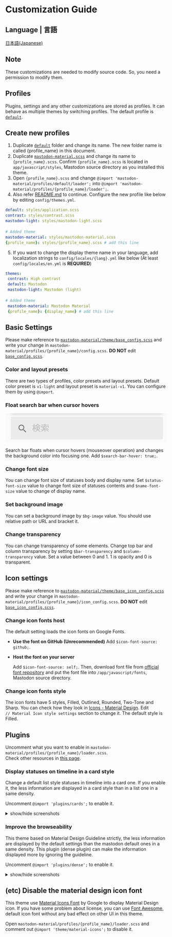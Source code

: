 # Customization Guide

## Language | 言語
[日本語(Japanese)](customization_guide_ja.md)

## Note
These customizations are needed to modify source code. So, you need a permission to modify them.

## Profiles
Plugins, settings and any other customizations are stored as profiles. It can behave as multiple themes by switching profiles. The default profile is [`default`](../src/mastodon-material/profiles/default).

## Create new profiles
1. Duplicate [`default`](../src/mastodon-material/profiles/default) folder and change its name. The new folder name is called {profile_name} in this document.
2. Duplicate [`mastodon-material.scss`](../src/mastodon-material.scss) and change its name to `{profile_name}.scss`. Confirm `{profile_name}.scss` is located in `app/javascript/styles`, Mastodon source directory as you installed this theme.
3. Open `{profile_name}.scss` and change `@import 'mastodon-material/profiles/default/loader';` into `@import 'mastodon-material/profiles/{profile_name}/loader';`.
4. Also refer [README.md](../README.md#How-to-install) to continue. Configure the new profile like below by editing `config/themes.yml`.
  ```yml
  default: styles/application.scss
  contrast: styles/contrast.scss
  mastodon-light: styles/mastodon-light.scss
  
  # Added theme
  mastodon-material: styles/mastodon-material.scss
  {profile_name}: styles/{profile_name}.scss # add this line
  ```
5. If you want to change the display theme name in your language, add localization strings to `config/locales/{lang}.yml` like below (At least `config/locales/en.yml` is **REQUIRED**)
  ```yml
  themes:
   contrast: High contrast
   default: Mastodon
   mastodon-light: Mastodon (light)
  
  # Added theme
   mastodon-material: Mastodon Material
   {profile_name}: {display_name} # add this line
  ```

## Basic Settings
Please make reference to [`mastodon-material/theme/base_config.scss`](../src/mastodon-material/theme/base_config.scss) and write your change in `mastodon-material/profiles/{profile_name}/config.scss`. **DO NOT** edit [`base_config.scss`](../src/mastodon-material/theme/base_config.scss).

### Color and layout presets
There are two types of profiles, color presets and layout presets. Default color preset is `v1-light` and layout preset is `material-v1`. You can configure them by using `@import`.

### Float search bar when cursor hovers
<img src="res/search-bar-hover.gif" alt="search-bar hover">

Search bar floats when cursor hovers (mouseover operation) and changes the background color into focusing one. Add `$search-bar-hover: true;`.

### Change font size
You can change font size of statuses body and display name. Set `$status-font-size` value to change font size of statuses contents and `$name-font-size` value to change of display name.

### Set background image
You can set a background image by `$bg-image` value. You should use relative path or URL and bracket it.

### Change transparency
You can change transparency of some elements. Change top bar and column transparency by setting `$bar-transparency` and `$column-transparency` value. Set a value between 0 and 1. 1 is opacity and 0 is transparent.

## Icon settings
Please make reference to [`mastodon-material/theme/base_icon_config.scss`](../src/mastodon-material/theme/base_icon_config.scss) and write your change in `mastodon-material/profiles/{profile_name}/icon_config.scss`. **DO NOT** edit [`base_icon_config.scss`](../src/mastodon-material/theme/base_icon_config.scss).

### Change icon fonts host
The default setting loads the icon fonts on Google Fonts.

- **Use the font on GitHub (Unrecommended)**
  Add `$icon-font-source: github;`.

- **Host the font on your server**
  
  Add `$icon-font-source: self;`. Then, download font file from [official font repository](https://github.com/google/material-design-icons/tree/master/font) and put the font file into `/app/javascript/fonts`, Mastodon source directory.

### Change icon fonts style
The icon fonts have 5 styles, Filled, Outlined, Rounded, Two-Tone and Sharp. You can check how they look in [Icons - Material Design](https://material.io/resources/icons/). Edit `// Material Icon style settings` section to change it. The default style is Filled.

## Plugins
Uncomment what you want to enable in `mastodon-material/profiles/{profile_name}/loader.scss`.  
Check other resources in [this page](https://github.com/GenbuProject/Mastodon-Material-Gallery).

### Display statuses on timeline in a card style
Change a default list style statuses in timeline into a card one. If you enable it, the less information are displayed in a card style than in a list one in a same density.

Uncomment `@import 'plugins/cards';` to enable it.

<details>
<summary>show/hide screenshots</summary>

![cards](res/cards.png)
</details>

### Improve the browseability
This theme based on Material Design Guideline strictly, the less information are displayed by the default settings than the mastodon default ones in a same density. This plugin (dense plugin) can make the information displayed more by ignoring the guideline.

Uncomment `@import 'plugins/dense';` to enable it.

<details>
<summary>show/hide screenshots</summary>

Before
![before](res/mastodon-light.png)

After
![after](res/dense.png)
</details>

## (etc) Disable the material design icon font
This theme use [Material Icons Font](https://google.github.io/material-design-icons/#icon-font-for-the-web) by Google to display Material Design icon. If you have some problem about license, you can use [Font Awesome](https://fontawesome.com/), default icon font without any bad effect on other UI in this theme.

Open `mastodon-material/profiles/{profile_name}/loader.scss` and comment out `@import 'theme/material-icons';` to disable it.
